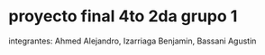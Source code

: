# proyecto final 4to 2da grupo 1

integrantes: Ahmed Alejandro, Izarriaga Benjamin, Bassani Agustin
